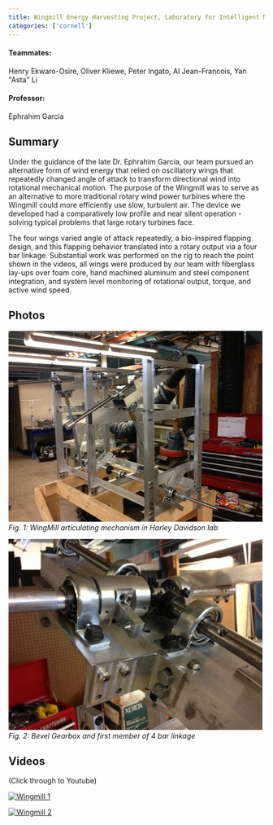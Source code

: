 ```yaml
---
title: Wingmill Energy Harvesting Project, Laboratory for Intelligent Machine Systems
categories: ['cornell']
---
```

#### Teammates:
Henry Ekwaro-Osire, Oliver Kliewe, Peter Ingato, Al Jean-Francois, Yan "Asta" Li
#### Professor:
Ephrahim Garcia

## Summary

Under the guidance of the late Dr. Ephrahim Garcia, our team pursued an alternative form of wind energy that relied on oscillatory wings that repeatedly changed angle of attack to transform directional wind into rotational mechanical motion. The purpose of the Wingmill was to serve as an alternative to more traditional rotary wind power turbines where the Wingmill could more efficiently use slow, turbulent air. The device we developed had a comparatively low profile and near silent operation - solving typical problems that large rotary turbines face.

The four wings varied angle of attack repeatedly, a bio-inspired flapping design, and this flapping behavior translated into a rotary output via a four bar linkage. Substantial work was performed on the rig to reach the point shown in the videos, all wings were produced by our team with fiberglass lay-ups over foam core, hand machined aluminum and steel component integration, and system level monitoring of rotational output, torque, and active wind speed.

## Photos

![](wingmill1.jpg)
*Fig. 1: WingMill articulating mechanism in Harley Davidson lab*

![](wingmill2.jpg)
*Fig. 2: Bevel Gearbox and first member of 4 bar linkage*

## Videos
(Click through to Youtube)

[![Wingmill 1](http://img.youtube.com/vi/6bINODuIiZI/0.jpg)](http://www.youtube.com/watch?v=6bINODuIiZI "Wingmill Outside")

[![Wingmill 2](http://img.youtube.com/vi/0uVBgRiAV7E/0.jpg)](http://www.youtube.com/watch?v=0uVBgRiAV7E "Wingmill Truck")
